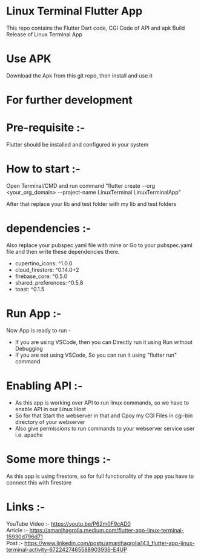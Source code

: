 # Linux Terminal Flutter App
This repo contains the Flutter Dart code, CGI Code of API and apk Build Release of Linux Terminal App

# Use APK   
Download the Apk from this git repo, then install and use it
  
  
# For further development  
# Pre-requisite :-   
Flutter should be installed and configured in your system  

# How to start :-  
Open Terminal/CMD and run command "flutter create --org <your_org_domain> --project-name LinuxTerminal LinuxTerminalApp"  
  
After that replace your lib and test folder with my lib and test folders  

# dependencies :- 
Also replace your pubspec.yaml file with mine or Go to your pubspec.yaml file and then write these dependencies there.  
- cupertino_icons: ^1.0.0
- cloud_firestore: ^0.14.0+2
- firebase_core: ^0.5.0
- shared_preferences: ^0.5.8
- toast: ^0.1.5

# Run App :-  
Now App is ready to run -   
- If you are using VSCode, then you can Directly run it using Run without Debugging  
- If you are not using VSCode, So you can run it using "flutter run" command  
  
# Enabling API :-  
- As this app is working over API to run linux commands, so we have to enable API in our Linux Host  
- So for that Start the webserver in that and Cpoy my CGI Files in cgi-bin directory of your webserver  
- Also give permissions to run commands to your webserver service user i.e. apache  
  
# Some more things :-  
As this app is using firestore, so for full functionality of the app you have to connect this with firestore  
  
# Links :-  
YouTube Video :- https://youtu.be/P62m0F9cAD0  
Article :- https://amanjhagrolia.medium.com/flutter-app-linux-terminal-15930d796d71  
Post :- https://www.linkedin.com/posts/amanjhagrolia143_flutter-app-linux-terminal-activity-6722427465588903936-E4UP  
